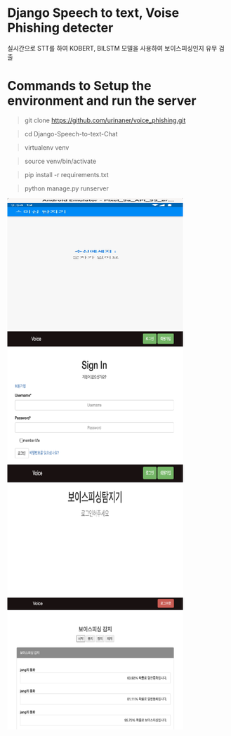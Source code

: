 # Django Speech to text, Voise Phishing detecter
실시간으로 STT를 하여 KOBERT, BILSTM 모델을 사용하여 보이스피싱인지 유무 검출

# Commands to Setup the environment and run the server

> git clone https://github.com/urinaner/voice_phishing.git

> cd Django-Speech-to-text-Chat

> virtualenv venv

> source venv/bin/activate

> pip install -r requirements.txt

> python manage.py runserver

<img src="README_img/4.gif" width="400" height="300"/>

<img src="README_img/1.png" width="400" height="300"/>
<br/>
<img src="README_img/2.png" width="400" height="300"/>
<br/>

<img src="README_img/3.png" width="400" height="300"/>

